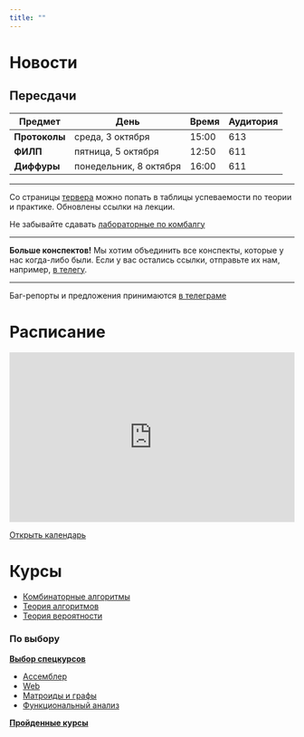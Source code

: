 ```yaml
---
title: ""
---
```

# Новости

## Пересдачи

| Предмет       | День                   | Время | Аудитория |
| ------------- | ---------------------- | ----- | --------- |
| **Протоколы** | среда, 3 октября       | 15:00 | 613       |
| **ФИЛП**      | пятница, 5 октября     | 12:50 | 611       |
| **Диффуры**   | понедельник, 8 октября | 16:00 | 611       |

---

Со страницы [тервера](courses/terver) можно попать в таблицы успеваемости по теории и практике. Обновлены ссылки на лекции.

Не забывайте сдавать [лабораторные по комбалгу](courses/combalg)

---

**Больше конспектов!** Мы хотим объединить все конспекты, которые у нас когда-либо были. Если у вас остались ссылки, отправьте их нам, например, [в телегу](https://t.me/creewick). 

---

Баг-репорты и предложения принимаются [в телеграме](https://t.me/creewick)

# Расписание

<iframe src="https://calendar.google.com/calendar/embed?showTitle=0&amp;showNav=0&amp;showDate=0&amp;showPrint=0&amp;showTabs=0&amp;showCalendars=0&amp;showTz=0&amp;mode=AGENDA&amp;height=300&amp;wkst=2&amp;bgcolor=%23ffffff&amp;src=cijps4dd37nh36sd4pctbt5m9k%40group.calendar.google.com&amp;color=%235A6986&amp;ctz=Asia%2FYekaterinburg" style="border-width:0" width="100%" height="300" frameborder="0" scrolling="no"></iframe>

[Открыть календарь](calendar)

# Курсы

- [Комбинаторные алгоритмы](courses/combalg/)
- [Теория алгоритмов](courses/alg)
- [Теория вероятности](courses/terver)

### По выбору

**[Выбор спецкурсов](courses/spec)**

- [Ассемблер](assembler)
- [Web](web)
- [Матроиды и графы](courses/graphs)
- [Функциональный анализ](courses/funcan)

**[Пройденные курсы](courses/)**
